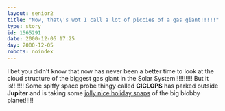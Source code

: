 ```yaml
---
layout: senior2
title: "Now, that\'s wot I call a lot of piccies of a gas giant!!!!!"
type: story
id: 1565291
date: 2000-12-05 17:25
day: 2000-12-05
robots: noindex
---
```

I bet you didn't know that now has never been a better time to look at the cloud structure of the biggest gas giant in the Solar System!!!!!!!!!! But it is!!!!!!! Some spiffy space probe thingy called <b>CICLOPS</b> has parked outside <b>Jupiter</b> and is taking some <a href="http://ciclops.lpl.arizona.edu/ciclops/images_jupiter.html">jolly nice holiday snaps</a> of the big blobby planet!!!!!
